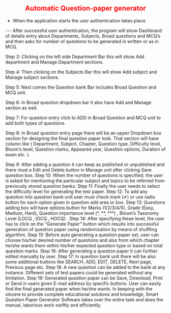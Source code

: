 <h2 align="center" style="color:red"> Automatic Question-paper generator </h2>

* When the application starts the user authentication takes place.
<p>--- After successful user authentication, the program will show Dashboard of details entry about Departments, Subjects, Broad questions and MCQ’s and then asks for number of questions to be generated in written or as in MCQ.</p>
<p>Step 3: Clicking on the left side Department Bar this will show Add department and Manage Department sections.</p>
<p>Step 4: Then clicking on the Subjects Bar this will show Add subject and Manage subject sections.</p>
<p>Step 5: Next comes the Question bank Bar includes Broad Question and MCQ unit.</p>
<p>Step 6: In Broad question dropdown bar it also have Add and Manage section as well.  </p>
<p>Step 7: For question entry click to ADD in Broad Question and MCQ unit to add both types of questions.</p>
<p>Step 8: In Broad question entry page there will be an upper Dropdown box section for designing the final question paper look. That section will have column like ( Department, Subject, Chapter, Question type, Difficulty level, Bloom’s level, Question marks, Appeared year, Question options, Duration of exam etc. ).</p>
Step 9: After adding a question it can keep as published or unpublished and there must a Edit and Delete button in Manage unit after clicking Save question box.
Step 10: When the number of questions is specified, the user is asked for mentioning the particular subject and topics to be referred from previously stored question banks.
Step 11: Finally the user needs to select the difficulty level for generating the test paper.
Step 12: To add any question into question bank unit user must check mark (✔) or use radio button for each option given in question add area or box.
Step 13: Questions adding box will have options button for Marks (1/2/3/4/5), Grade (Easy, Medium, Hard), Question importance level (*, **, ***) , Bloom’s Taxonomy Level (LOCQ , IOCQ  , HOCQ) .
Step 14: After specifying these level, the user has to click on the “Generate Paper” button which results into successful generation of question paper using randomization by means of shuffling algorithm.
Step 15: Before auto generating a question paper set, user can choose his/her desired number of questions and also from which chapter he/she wants them within his/her expected question type or based on total question marks.
Step 16: After generating a question paper it can further edited manually by user.
Step 17: In question bank unit there will be also some additional buttons like SEARCH, ADD, EDIT, DELETE, Next page, Previous page etc.
Step 18: A new question can be added to the bank at any instance. Different sets of test papers could be generated without any limitation.
Step 19: Generated question paper can be Save, Download, Print or Send in users given E-mail address by specific buttons. User can easily find the final generated paper when he/she wants.
In keeping with the sincere to provide complete educational solutions and knowledge, Smart Question Paper Generator Software takes over the entire task and does the manual, laborious work swiftly and efficiently. 
